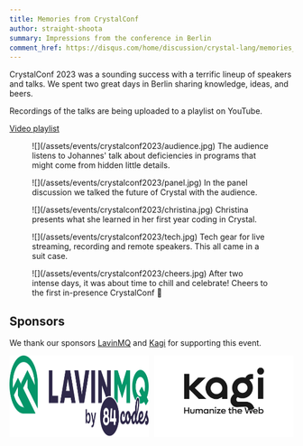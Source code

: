 ```yaml
---
title: Memories from CrystalConf
author: straight-shoota
summary: Impressions from the conference in Berlin
comment_href: https://disqus.com/home/discussion/crystal-lang/memories_from_crystalconf/
---
```


CrystalConf 2023 was a sounding success with a terrific lineup of speakers and talks.
We spent two great days in Berlin sharing knowledge, ideas, and beers.

Recordings of the talks are being uploaded to a playlist on YouTube.

<a href="https://youtube.com/playlist?list=PLt-CsM4G1WoadONHl3zPN_Ts5PqH8TgMZ" class="btn btn-large btn-flat">Video playlist</a>

<figure markdown="1">
  ![](/assets/events/crystalconf2023/audience.jpg)
  <caption>The audience listens to Johannes' talk about deficiencies in programs that might come from hidden little details.</caption>
</figure>

<figure markdown="1">
  ![](/assets/events/crystalconf2023/panel.jpg)
  <caption>In the panel discussion we talked the future of Crystal with the audience.</caption>
</figure>

<figure markdown="1">
![](/assets/events/crystalconf2023/christina.jpg)
  <caption>Christina presents what she learned in her first year coding in Crystal.</caption>
</figure>

<figure markdown="1">
![](/assets/events/crystalconf2023/tech.jpg)
  <caption>Tech gear for live streaming, recording and remote speakers. This all came in a suit case.</caption>
</figure>

<figure markdown="1">
![](/assets/events/crystalconf2023/cheers.jpg)
  <caption>After two intense days, it was about time to chill and celebrate! Cheers to the first in-presence CrystalConf 🥂</caption>
</figure>

## Sponsors

We thank our sponsors <a href="https://lavinmq.com/">LavinMQ</a> and <a href="https://kagi.com/">Kagi</a> for supporting this event.

<div style="display: flex; gap: 10px;">
  <a href="https://lavinmq.com/" style="display: flex;">
    <img src="/assets/sponsors/lavinmq-84codes-dark.svg" width="260">
  </a>
  <a href="https://kagi.com/" style="display: flex;">
    <img src="/assets/sponsors/kagi.svg" width="260">
  </a>
</div>
